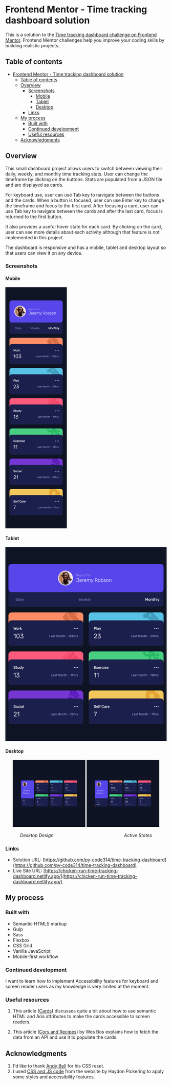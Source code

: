 # Frontend Mentor - Time tracking dashboard solution

This is a solution to the [Time tracking dashboard challenge on Frontend Mentor](https://www.frontendmentor.io/challenges/time-tracking-dashboard-UIQ7167Jw). Frontend Mentor challenges help you improve your coding skills by building realistic projects.

## Table of contents

- [Frontend Mentor - Time tracking dashboard solution](#frontend-mentor---time-tracking-dashboard-solution)
  - [Table of contents](#table-of-contents)
  - [Overview](#overview)
    - [Screenshots](#screenshots)
      - [Mobile](#mobile)
      - [Tablet](#tablet)
      - [Desktop](#desktop)
    - [Links](#links)
  - [My process](#my-process)
    - [Built with](#built-with)
    - [Continued development](#continued-development)
    - [Useful resources](#useful-resources)
  - [Acknowledgments](#acknowledgments)

## Overview

This small dashboard project allows users to switch between viewing their daily, weekly, and monthly time tracking stats. User can change the timeframe by clicking on the buttons. Stats are populated from a JSON file and are displayed as cards. 

For keyboard use, user can use Tab key to navigate between the buttons and the cards. When a button is focused, user can use Enter key to change the timeframe and focus to the first card. After focusing a card, user can use Tab key to navigate between the cards and after the last card, focus is returned to the first button.

It also provides a useful hover state for each card. By clicking on the card, user can see more details about each activity although that feature is not implemented in this project.

The dashboard is responsive and has a mobile, tablet and desktop layout so that users can view it on any device.


### Screenshots

#### Mobile

![Mobile Design](./images/screenshots/screenshot-mobile-design.png)

#### Tablet 

![Tablet Design](./images/screenshots/screenshot-tablet-design.png)

#### Desktop 

<p align="center">
  <img src="./images/screenshots/screenshot-desktop-design.png" width="45%" />
  <img src="./images/screenshots/screenshot-active-states.png" width="45%" />
</p>
<p align="center">
  <em>Desktop Design</em>&nbsp;&nbsp;&nbsp;&nbsp;&nbsp;&nbsp;&nbsp;&nbsp;&nbsp;&nbsp;&nbsp;&nbsp;&nbsp;&nbsp;&nbsp;&nbsp;&nbsp;&nbsp;&nbsp;&nbsp;&nbsp;&nbsp;&nbsp;&nbsp;&nbsp;&nbsp;&nbsp;&nbsp;&nbsp;&nbsp;&nbsp;&nbsp;&nbsp;&nbsp;&nbsp;&nbsp;&nbsp;&nbsp;&nbsp;&nbsp;&nbsp;&nbsp;&nbsp;&nbsp;&nbsp;&nbsp;&nbsp;&nbsp;&nbsp;&nbsp;&nbsp;&nbsp;&nbsp;&nbsp;&nbsp;&nbsp;<em>Active States</em>
</p>


### Links

- Solution URL: [https://github.com/py-code314/time-tracking-dashboard](https://github.com/py-code314/time-tracking-dashboard)
- Live Site URL: [https://chicken-run-time-tracking-dashboard.netlify.app/](https://chicken-run-time-tracking-dashboard.netlify.app/)


## My process

### Built with

- Semantic HTML5 markup
- Gulp
- Sass
- Flexbox
- CSS Grid
- Vanilla JavaScript
- Mobile-first workflow


### Continued development

I want to learn how to implement Accessibility features for keyboard and screen reader users as my knowledge is very limited at the moment.


### Useful resources

1. This article ([Cards](https://inclusive-components.design/cards/)) discusses quite a bit about how to use semantic HTML and Aria attributes to make the cards accessible to screen readers.

2. This article ([Cors and Recipes](https://wesbos.com/javascript/13-ajax-and-fetching-data/75-cors-and-recipes)) by Wes Bos explains how to fetch the data from an API and use it to populate the cards.



## Acknowledgments

1. I'd like to thank [Andy Bell](https://piccalil.li/blog/a-more-modern-css-reset/) for his CSS reset.
2. I used [CSS and JS code](https://inclusive-components.design/cards/) from the website by Haydon Pickering to apply some styles and accessibility features.
